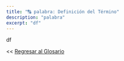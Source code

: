 ```yaml
---
title: "🔠 palabra: Definición del Término"
description: "palabra"
excerpt: "df"
---
```


df

<< [Regresar al Glosario](https://ciberninjas.com/glosario/)